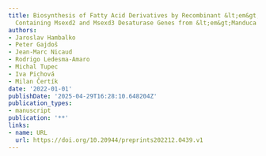```yaml
---
title: Biosynthesis of Fatty Acid Derivatives by Recombinant &lt;em&gt;Yarrowia Lipolytica&lt;/em&gt;
  Containing Msexd2 and Msexd3 Desaturase Genes from &lt;em&gt;Manduca Sexta&lt;/em&gt;
authors:
- Jaroslav Hambalko
- Peter Gajdoš
- Jean‐Marc Nicaud
- Rodrigo Ledesma‐Amaro
- Michal Tupec
- Iva Pichová
- Milan Čertí­k
date: '2022-01-01'
publishDate: '2025-04-29T16:28:10.648204Z'
publication_types:
- manuscript
publication: '**'
links:
- name: URL
  url: https://doi.org/10.20944/preprints202212.0439.v1
---
```

